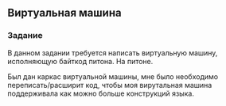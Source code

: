 ## Виртуальная машина

### Задание

В данном задании требуется написать виртуальную машину, исполняющую байткод питона. На питоне.

Был дан каркас виртуальной машины, мне было необходимо переписать/расширит код, чтобы моя 
вирутальная машина поддерживала как можно больше конструкций языка.